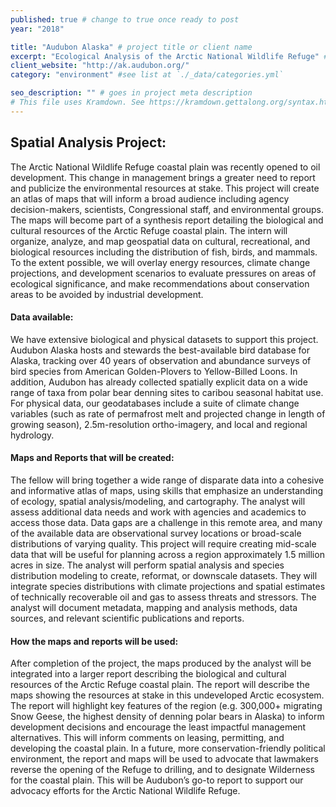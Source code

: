 ```yaml
---
published: true # change to true once ready to post
year: "2018"

title: "Audubon Alaska" # project title or client name
excerpt: "Ecological Analysis of the Arctic National Wildlife Refuge" # shows on project list page
client_website: "http://ak.audubon.org/"
category: "environment" #see list at `./_data/categories.yml`

seo_description: "" # goes in project meta description
# This file uses Kramdown. See https://kramdown.gettalong.org/syntax.html for syntax
---
```


## Spatial Analysis Project:
The Arctic National Wildlife Refuge coastal plain was recently opened to oil development. This change in management brings a greater need to report and publicize the environmental resources at stake. This project will create an atlas of maps that will inform a broad audience including agency decision-makers, scientists, Congressional staff, and environmental groups. The maps will become part of a synthesis report detailing the biological and cultural resources of the Arctic Refuge coastal plain. The intern will organize, analyze, and map geospatial data on cultural, recreational, and biological resources including the distribution of fish, birds, and mammals. To the extent possible, we will overlay energy resources, climate change projections, and development scenarios to evaluate pressures on areas of ecological significance, and make recommendations about conservation areas to be avoided by industrial development.

#### Data available:
We have extensive biological and physical datasets to support this project. Audubon Alaska hosts and stewards the best-available bird database for Alaska, tracking over 40 years of observation and abundance surveys of bird species from American Golden-Plovers to Yellow-Billed Loons. In addition, Audubon has already collected spatially explicit data on a wide range of taxa from polar bear denning sites to caribou seasonal habitat use. For physical data, our geodatabases include a suite of climate change variables (such as rate of permafrost melt and projected change in length of growing season), 2.5m-resolution ortho-imagery, and local and regional hydrology.

#### Maps and Reports that will be created:
The fellow will bring together a wide range of disparate data into a cohesive and informative atlas of maps, using skills that emphasize an understanding of ecology, spatial analysis/modeling, and cartography. The analyst will assess additional data needs and work with agencies and academics to access those data. Data gaps are a challenge in this remote area, and many of the available data are observational survey locations or broad-scale distributions of varying quality. This project will require creating mid-scale data that will be useful for planning across a region approximately 1.5 million acres in size. The analyst will perform spatial analysis and species distribution modeling to create, reformat, or downscale datasets. They will integrate species distributions with climate projections and spatial estimates of technically recoverable oil and gas to assess threats and stressors. The analyst will document metadata, mapping and analysis methods, data sources, and relevant scientific publications and reports.

#### How the maps and reports will be used:
After completion of the project, the maps produced by the analyst will be integrated into a larger report describing the biological and cultural resources of the Arctic Refuge coastal plain. The report will describe the maps showing the resources at stake in this undeveloped Arctic ecosystem. The report will highlight key features of the region (e.g. 300,000+ migrating Snow Geese, the highest density of denning polar bears in Alaska) to inform development decisions and encourage the least impactful management alternatives. This will inform comments on leasing, permitting, and developing the coastal plain. In a future, more conservation-friendly political environment, the report and maps will be used to advocate that lawmakers reverse the opening of the Refuge to drilling, and to designate Wilderness for the coastal plain. This will be Audubon’s go-to report to support our advocacy efforts for the Arctic National Wildlife Refuge.
